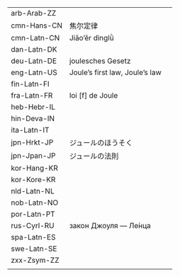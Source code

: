 | | | |
|-|-|-|
| arb-Arab-ZZ |  |  |
| cmn-Hans-CN | 焦尔定律 |  |
| cmn-Latn-CN | Jiāo’ěr dìnglǜ |  |
| dan-Latn-DK |  |  |
| deu-Latn-DE | joulesches Gesetz |  |
| eng-Latn-US | Joule’s first law, Joule’s law |  |
| fin-Latn-FI |  |  |
| fra-Latn-FR | loi [f] de Joule |  |
| heb-Hebr-IL |  |  |
| hin-Deva-IN |  |  |
| ita-Latn-IT |  |  |
| jpn-Hrkt-JP | ジュールのほうそく |  |
| jpn-Jpan-JP | ジュールの法則 |  |
| kor-Hang-KR |  |  |
| kor-Kore-KR |  |  |
| nld-Latn-NL |  |  |
| nob-Latn-NO |  |  |
| por-Latn-PT |  |  |
| rus-Cyrl-RU | закон Джоуля — Ле́нца |  |
| spa-Latn-ES |  |  |
| swe-Latn-SE |  |  |
| zxx-Zsym-ZZ |  |  |
|  |  |  |
